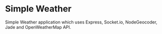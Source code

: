 # Simple Weather
Simple Weather application which uses Express, Socket.io, NodeGeocoder, Jade and OpenWeatherMap API.

